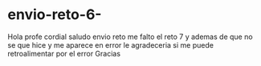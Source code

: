 # envio-reto-6-
Hola profe cordial saludo envio reto me falto el reto 7 y ademas de que no se que hice y me aparece en error le agradeceria si me puede retroalimentar por el error Gracias 
